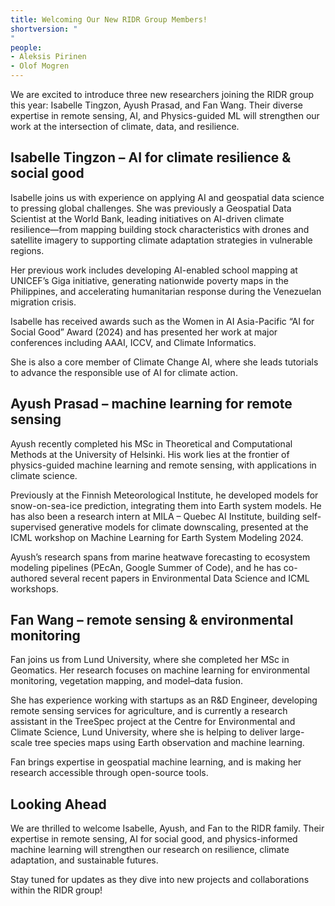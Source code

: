 ```yaml
---
title: Welcoming Our New RIDR Group Members!
shortversion: "
"
people:
- Aleksis Pirinen
- Olof Mogren
---
```


We are excited to introduce three new researchers joining the RIDR group this year: Isabelle Tingzon, Ayush Prasad, and Fan Wang. Their diverse expertise in remote sensing, AI, and Physics-guided ML will strengthen our work at the intersection of climate, data, and resilience.

## Isabelle Tingzon – AI for climate resilience & social good

Isabelle joins us with experience on applying AI and geospatial data science to pressing global challenges. She was previously a Geospatial Data Scientist at the World Bank, leading initiatives on AI-driven climate resilience—from mapping building stock characteristics with drones and satellite imagery to supporting climate adaptation strategies in vulnerable regions.

Her previous work includes developing AI-enabled school mapping at UNICEF’s Giga initiative, generating nationwide poverty maps in the Philippines, and accelerating humanitarian response during the Venezuelan migration crisis.

Isabelle has received awards such as the Women in AI Asia-Pacific “AI for Social Good” Award (2024) and has presented her work at major conferences including AAAI, ICCV, and Climate Informatics.

She is also a core member of Climate Change AI, where she leads tutorials to advance the responsible use of AI for climate action.

## Ayush Prasad – machine learning for remote sensing

Ayush recently completed his MSc in Theoretical and Computational Methods at the University of Helsinki. His work lies at the frontier of physics-guided machine learning and remote sensing, with applications in climate science.

Previously at the Finnish Meteorological Institute, he developed models for snow-on-sea-ice prediction, integrating them into Earth system models. He has also been a research intern at MILA – Quebec AI Institute, building self-supervised generative models for climate downscaling, presented at the ICML workshop on Machine Learning for Earth System Modeling 2024.

Ayush’s research spans from marine heatwave forecasting to ecosystem modeling pipelines (PEcAn, Google Summer of Code), and he has co-authored several recent papers in Environmental Data Science and ICML workshops.

## Fan Wang – remote sensing & environmental monitoring

Fan joins us from Lund University, where she completed her MSc in Geomatics. Her research focuses on machine learning for environmental monitoring, vegetation mapping, and model–data fusion.

She has experience working with startups as an R&D Engineer, developing remote sensing services for agriculture, and is currently a research assistant in the TreeSpec project at the Centre for Environmental and Climate Science, Lund University, where she is helping to deliver large-scale tree species maps using Earth observation and machine learning.

Fan brings expertise in geospatial machine learning, and is making her research accessible through open-source tools.

## Looking Ahead

We are thrilled to welcome Isabelle, Ayush, and Fan to the RIDR family. Their expertise in remote sensing, AI for social good, and physics-informed machine learning will strengthen our research on resilience, climate adaptation, and sustainable futures.

Stay tuned for updates as they dive into new projects and collaborations within the RIDR group!
